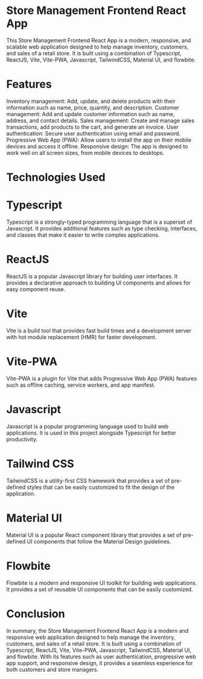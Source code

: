 # Store Management Frontend React App

This Store Management Frontend React App is a modern, responsive, and scalable web application designed to help manage inventory, customers, and sales of a retail store. It is built using a combination of Typescript, ReactJS, Vite, Vite-PWA, Javascript, TailwindCSS, Material UI, and flowbite.

# Features
Inventory management: Add, update, and delete products with their information such as name, price, quantity, and description.
Customer management: Add and update customer information such as name, address, and contact details.
Sales management: Create and manage sales transactions, add products to the cart, and generate an invoice.
User authentication: Secure user authentication using email and password.
Progressive Web App (PWA): Allow users to install the app on their mobile devices and access it offline.
Responsive design: The app is designed to work well on all screen sizes, from mobile devices to desktops.
# Technologies Used
# Typescript
Typescript is a strongly-typed programming language that is a superset of Javascript. It provides additional features such as type checking, interfaces, and classes that make it easier to write complex applications.

# ReactJS
ReactJS is a popular Javascript library for building user interfaces. It provides a declarative approach to building UI components and allows for easy component reuse.

# Vite
Vite is a build tool that provides fast build times and a development server with hot module replacement (HMR) for faster development.

# Vite-PWA
Vite-PWA is a plugin for Vite that adds Progressive Web App (PWA) features such as offline caching, service workers, and app manifest.

# Javascript
Javascript is a popular programming language used to build web applications. It is used in this project alongside Typescript for better productivity.

# Tailwind CSS
TailwindCSS is a utility-first CSS framework that provides a set of pre-defined styles that can be easily customized to fit the design of the application.

# Material UI
Material UI is a popular React component library that provides a set of pre-defined UI components that follow the Material Design guidelines.

# Flowbite
Flowbite is a modern and responsive UI toolkit for building web applications. It provides a set of reusable UI components that can be easily customized.

# Conclusion
In summary, the Store Management Frontend React App is a modern and responsive web application designed to help manage the inventory, customers, and sales of a retail store. It is built using a combination of Typescript, ReactJS, Vite, Vite-PWA, Javascript, TailwindCSS, Material UI, and flowbite. With its features such as user authentication, progressive web app support, and responsive design, it provides a seamless experience for both customers and store managers.